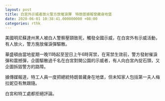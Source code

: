 ```yaml
---
layout: post
title: 白宮外示威者放火警方放催淚彈　特朗普據報曾藏身地堡
date: 2020-06-01 10:38:41.000000000 +08:00
categories: rthk
---
```


美國明尼蘇達州黑人被白人警察壓頸致死，觸發全國示威，在白宮外有示威活動，有人放火，警方施放催淚彈驅散。

華盛頓由當地星期一晚11時起至翌日上午6時宵禁，在宵禁生效前，警方發射催淚彈和震撼彈，企圖驅散過千名在白宮對開公園的示威者，有人向白宮內掟石頭，又企圖拆毀警方的路障。

據傳媒報道，特工人員一度把總統特朗普藏身在地堡，但未知家人包括第一夫人梅拉妮亞有無跟隨。

白宮和特工處都拒絕評論。
